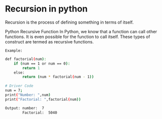 # Recursion in python
Recursion is the process of defining something in terms of itself.

Python Recursive Function
In Python, we know that a function can call other functions. It is even possible for the function to call itself. These types of construct are termed as recursive functions.

`Example:`
```bash
def factorial(num): 
    if (num == 1 or num == 0):
        return 1
    else:
        return (num * factorial(num - 1)) 
  
# Driver Code 
num = 7; 
print("Number: ",num)
print("Factorial: ",factorial(num))

Output: number:  7
        Factorial:  5040
```

